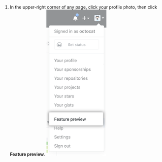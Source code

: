 1. In the upper-right corner of any page, click your profile photo, then click **Feature preview**. ![Feature preview button](/assets/images/help/settings/feature-preview-button.png)

